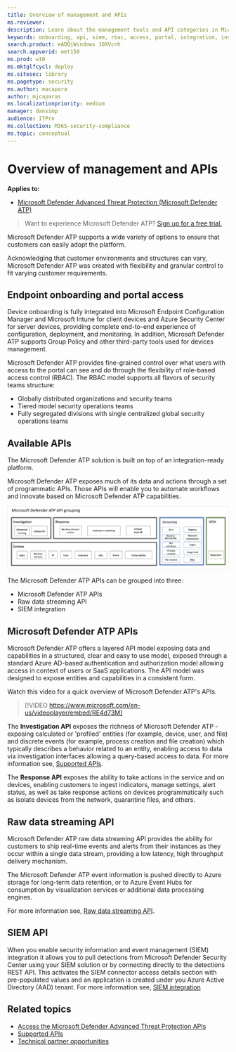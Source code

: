 ```yaml
---
title: Overview of management and APIs
ms.reviewer:
description: Learn about the management tools and API categories in Microsoft Defender ATP
keywords: onboarding, api, siem, rbac, access, portal, integration, investigation, response, entities, entity, user context, application context, streaming
search.product: eADQiWindows 10XVcnh
search.appverid: met150
ms.prod: w10
ms.mktglfcycl: deploy
ms.sitesec: library
ms.pagetype: security
ms.author: macapara
author: mjcaparas
ms.localizationpriority: medium
manager: dansimp
audience: ITPro
ms.collection: M365-security-compliance
ms.topic: conceptual
---
```


# Overview of management and APIs

**Applies to:**
- [Microsoft Defender Advanced Threat Protection (Microsoft Defender ATP)](https://go.microsoft.com/fwlink/p/?linkid=2069559)

>Want to experience Microsoft Defender ATP? [Sign up for a free trial.](https://www.microsoft.com/microsoft-365/windows/microsoft-defender-atp?ocid=docs-mgt-apis-abovefoldlink)

Microsoft Defender ATP supports a wide variety of options to ensure that customers can easily adopt the platform.

Acknowledging that customer environments and structures can vary, Microsoft Defender ATP was created with flexibility and granular control to fit varying customer requirements.

## Endpoint onboarding and portal access

Device onboarding is fully integrated into Microsoft Endpoint Configuration Manager and Microsoft Intune for client devices and Azure Security Center for server devices, providing complete end-to-end experience of configuration, deployment, and monitoring. In addition, Microsoft Defender ATP supports Group Policy and other third-party tools used for devices management.

Microsoft Defender ATP provides fine-grained control over what users with access to the portal can see and do through the flexibility of role-based access control (RBAC). The RBAC model supports all flavors of security teams structure:
- Globally distributed organizations and security teams
- Tiered model security operations teams
- Fully segregated divisions with single centralized global security operations teams

## Available APIs
The Microsoft Defender ATP solution is built on top of an integration-ready platform.

Microsoft Defender ATP exposes much of its data and actions through a set of programmatic APIs. Those APIs will enable you to automate workflows and innovate based on Microsoft Defender ATP capabilities.

![Image of available API and integration in Microsoft Defender ATP](images/mdatp-apis.png)

The Microsoft Defender ATP APIs can be grouped into three:
- Microsoft Defender ATP APIs
- Raw data streaming API
- SIEM integration

## Microsoft Defender ATP APIs

Microsoft Defender ATP offers a layered API model exposing data and capabilities in a structured, clear and easy to use model, exposed through a standard Azure  AD-based authentication and authorization model allowing access in context of users or SaaS applications. The API model was designed to expose entities and capabilities in a consistent form.

Watch this video for a quick overview of Microsoft Defender ATP's APIs.
>[!VIDEO https://www.microsoft.com/en-us/videoplayer/embed/RE4d73M]

The **Investigation API** exposes the richness of Microsoft Defender ATP - exposing calculated or 'profiled' entities (for example, device, user, and file) and discrete events (for example, process creation and file creation) which typically describes a behavior related to an entity, enabling access to data via investigation interfaces allowing a query-based access to data. For more information see, [Supported APIs](exposed-apis-list.md).

The **Response API** exposes the ability to take actions in the service and on devices, enabling customers to ingest indicators, manage settings, alert status, as well as take response actions on devices programmatically such as isolate devices from the network, quarantine files, and others.

## Raw data streaming API
Microsoft Defender ATP raw data streaming API provides the ability for customers to ship real-time events and alerts from their instances as they occur within a single data stream, providing a low latency, high throughput delivery mechanism.

The Microsoft Defender ATP event information is pushed directly to Azure storage for long-term data retention, or to Azure Event Hubs for consumption by visualization services or additional data processing engines.

For more information see, [Raw data streaming API](raw-data-export.md).


## SIEM API
When you enable security information and event management (SIEM) integration it allows you to pull detections from Microsoft Defender Security Center using your SIEM solution or by connecting directly to the detections REST API. This activates the SIEM connector access details section with pre-populated values and an application is created under you Azure Active Directory (AAD) tenant. For more information see, [SIEM integration](enable-siem-integration.md)

## Related topics
- [Access the Microsoft Defender Advanced Threat Protection APIs ](apis-intro.md)
- [Supported APIs](exposed-apis-list.md)
- [Technical partner opportunities](partner-integration.md)


